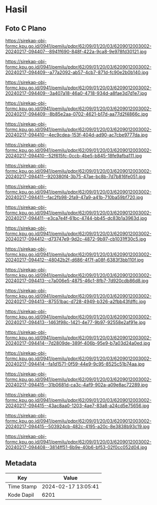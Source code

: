 # Hasil

## Foto C Plano

https://sirekap-obj-formc.kpu.go.id/0941/pemilu/pdpr/62/09/01/20/03/6209012003002-20240217-094407--8941f690-848f-422a-9ca8-9e978fd30121.jpg

https://sirekap-obj-formc.kpu.go.id/0941/pemilu/pdpr/62/09/01/20/03/6209012003002-20240217-094409--a77a2092-ab57-4cb7-871d-fc90e2b0b140.jpg

https://sirekap-obj-formc.kpu.go.id/0941/pemilu/pdpr/62/09/01/20/03/6209012003002-20240217-094409--3a407a18-46a0-4718-934d-a8fae3d7d1e7.jpg

https://sirekap-obj-formc.kpu.go.id/0941/pemilu/pdpr/62/09/01/20/03/6209012003002-20240217-094409--8b85e2aa-0702-4621-b17d-aa77d2f4866c.jpg

https://sirekap-obj-formc.kpu.go.id/0941/pemilu/pdpr/62/09/01/20/03/6209012003002-20240217-094410--4ec9cdea-153f-404d-ad90-ac7cbe9777da.jpg

https://sirekap-obj-formc.kpu.go.id/0941/pemilu/pdpr/62/09/01/20/03/6209012003002-20240217-094410--52f615fc-0ccb-4be5-b845-18fe9afba111.jpg

https://sirekap-obj-formc.kpu.go.id/0941/pemilu/pdpr/62/09/01/20/03/6209012003002-20240217-094411--920380f4-3b75-47ae-bc8b-7d7b816fe051.jpg

https://sirekap-obj-formc.kpu.go.id/0941/pemilu/pdpr/62/09/01/20/03/6209012003002-20240217-094411--fac2fb98-2fa9-47a9-a41b-710ba59bf720.jpg

https://sirekap-obj-formc.kpu.go.id/0941/pemilu/pdpr/62/09/01/20/03/6209012003002-20240217-094411--e3ca7e4f-61bc-4744-bb45-dc83b1a3963d.jpg

https://sirekap-obj-formc.kpu.go.id/0941/pemilu/pdpr/62/09/01/20/03/6209012003002-20240217-094412--d73747e9-9d2c-4872-9b97-cb1031ff30c5.jpg

https://sirekap-obj-formc.kpu.go.id/0941/pemilu/pdpr/62/09/01/20/03/6209012003002-20240217-094412--48042b2f-d686-4f7f-a08f-6383f3bb110f.jpg

https://sirekap-obj-formc.kpu.go.id/0941/pemilu/pdpr/62/09/01/20/03/6209012003002-20240217-094413--c7a006e5-4875-46c1-8fb7-7d920cdb86d8.jpg

https://sirekap-obj-formc.kpu.go.id/0941/pemilu/pdpr/62/09/01/20/03/6209012003002-20240217-094413--87551bac-d728-4949-b326-a2fbb43fdffc.jpg

https://sirekap-obj-formc.kpu.go.id/0941/pemilu/pdpr/62/09/01/20/03/6209012003002-20240217-094413--1463f98c-1421-4e77-9b97-92558e2af91e.jpg

https://sirekap-obj-formc.kpu.go.id/0941/pemilu/pdpr/62/09/01/20/03/6209012003002-20240217-094414--7d2809de-389f-406b-95e9-b7a03d24a0ed.jpg

https://sirekap-obj-formc.kpu.go.id/0941/pemilu/pdpr/62/09/01/20/03/6209012003002-20240217-094414--fa1d1571-0f59-44e9-9c95-8525c51b74aa.jpg

https://sirekap-obj-formc.kpu.go.id/0941/pemilu/pdpr/62/09/01/20/03/6209012003002-20240217-094415--31b0681d-ca3c-4af9-902a-a09e8ac72289.jpg

https://sirekap-obj-formc.kpu.go.id/0941/pemilu/pdpr/62/09/01/20/03/6209012003002-20240217-094415--43ac8aa0-1203-4ae7-83a8-a24cd5e75656.jpg

https://sirekap-obj-formc.kpu.go.id/0941/pemilu/pdpr/62/09/01/20/03/6209012003002-20240217-094415--503924cb-482c-4195-a20c-8e3838b93c19.jpg

https://sirekap-obj-formc.kpu.go.id/0941/pemilu/pdpr/62/09/01/20/03/6209012003002-20240217-094408--3814ff51-6b9e-40b6-bf53-02f0cc052d04.jpg


## Metadata

| Key        | Value               |
| ---------- | ------------------- |
| Time Stamp | 2024-02-17 13:05:41 |
| Kode Dapil | 6201                |



